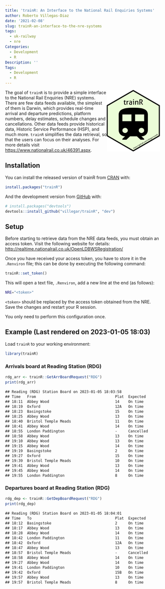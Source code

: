 ```yaml
---
title: 'trainR: An Interface to the National Rail Enquiries Systems'
author: Roberto Villegas-Diaz
date: '2021-02-08'
slug: trainR-an-interface-to-the-nre-systems
tags:
  - uk-railway
  - nre
Categories:
  - Development
  - R
Description: ''
Tags:
  - Development
  - R
---
```


<img src="https://raw.githubusercontent.com/villegar/trainR/main/inst/images/logo.png" alt="logo" align="right" height=200px/>

The goal of `trainR` is to provide a simple interface to the 
National Rail Enquiries (NRE) systems. There are few data feeds 
available, the simplest of them is Darwin, which provides real-time 
arrival and departure predictions, platform numbers, delay estimates, 
schedule changes and cancellations. Other data feeds provide historical 
data, Historic Service Performance (HSP), and much more. `trainR` 
simplifies the data retrieval, so that the users can focus on their 
analyses. For more details visit 
https://www.nationalrail.co.uk/46391.aspx.

## Installation

You can install the released version of trainR from [CRAN](https://CRAN.R-project.org) with:

``` r
install.packages("trainR")
```

And the development version from [GitHub](https://github.com/) with:

``` r
# install.packages("devtools")
devtools::install_github("villegar/trainR", "dev")
```

## Setup
Before starting to retrieve data from the NRE data feeds, you must obtain an access token. 
Visit the following website for details: http://realtime.nationalrail.co.uk/OpenLDBWSRegistration/

Once you have received your access token, you have to store it in the `.Renviron` file; this can be 
done by executing the following command:


```r
trainR::set_token()
```

This will open a text file, `.Renviron`, add a new line at the end (as follows):

```bash
NRE="<token>"
```

`<token>` should be replaced by the access token obtained from the NRE. Save the changes and restart 
your R session.

You only need to perform this configuration once.

## Example (Last rendered on 2023-01-05 18:03)

Load `trainR` to your working environment:

```r
library(trainR)
```

### Arrivals board at Reading Station (RDG)


```r
rdg_arr <- trainR::GetArrBoardRequest("RDG")
print(rdg_arr)
```

```
## Reading (RDG) Station Board on 2023-01-05 18:03:58
## Time   From                                    Plat  Expected
## 18:11  Abbey Wood                              14    On time
## 18:19  Oxford                                  12A   On time
## 18:23  Basingstoke                             15    On time
## 18:25  Abbey Wood                              13    On time
## 18:40  Bristol Temple Meads                    11    On time
## 18:41  Abbey Wood                              14    On time
## 18:55  London Paddington                       -     Cancelled
## 18:58  Abbey Wood                              13    On time
## 19:10  Abbey Wood                              13    On time
## 19:15  Abbey Wood                              14    On time
## 19:19  Basingstoke                             2     On time
## 19:27  Oxford                                  15    On time
## 19:39  Bristol Temple Meads                    10    On time
## 19:41  Abbey Wood                              13    On time
## 19:45  Abbey Wood                              14    On time
## 19:55  London Paddington                       8     On time
```

### Departures board at Reading Station (RDG)


```r
rdg_dep <- trainR::GetDepBoardRequest("RDG")
print(rdg_dep)
```

```
## Reading (RDG) Station Board on 2023-01-05 18:04:01
## Time   To                                      Plat  Expected
## 18:12  Basingstoke                             2     On time
## 18:17  Abbey Wood                              13    On time
## 18:28  Abbey Wood                              14    On time
## 18:42  London Paddington                       11    On time
## 18:42  Oxford                                  12A   On time
## 18:47  Abbey Wood                              13    On time
## 18:57  Bristol Temple Meads                    -     Cancelled
## 18:58  Abbey Wood                              14    On time
## 19:27  Abbey Wood                              14    On time
## 19:41  London Paddington                       10    On time
## 19:42  Oxford                                  15B   On time
## 19:57  Abbey Wood                              13    On time
## 19:57  Bristol Temple Meads                    8     On time
```
